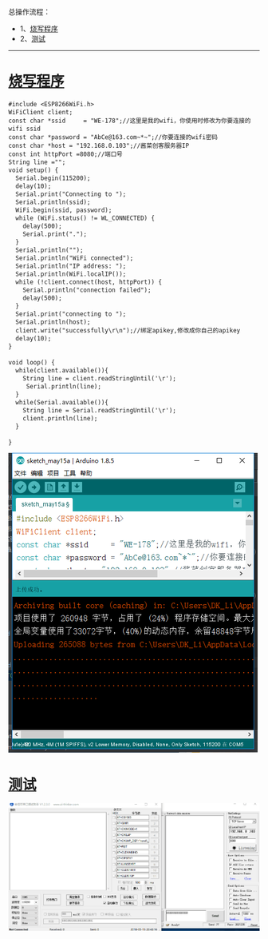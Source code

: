 总操作流程：
- 1、[烧写程序](#WiFiduino-01)
- 2、[测试](#WiFiduino-02)

***
# <a name="WiFiduino-01" href="#" >烧写程序</a>
```
#include <ESP8266WiFi.h>
WiFiClient client;
const char *ssid     = "WE-178";//这里是我的wifi，你使用时修改为你要连接的wifi ssid
const char *password = "AbCe@163.com~*~";//你要连接的wifi密码
const char *host = "192.168.0.103";//酱菜创客服务器IP
const int httpPort =8080;//端口号
String line ="";
void setup() {
  Serial.begin(115200);
  delay(10);
  Serial.print("Connecting to ");
  Serial.println(ssid);
  WiFi.begin(ssid, password);
  while (WiFi.status() != WL_CONNECTED) {
    delay(500);
    Serial.print(".");
  }
  Serial.println("");
  Serial.println("WiFi connected");
  Serial.println("IP address: ");
  Serial.println(WiFi.localIP());
  while (!client.connect(host, httpPort)) {
    Serial.println("connection failed");
    delay(500);
  }
  Serial.print("connecting to ");
  Serial.println(host);
  client.write("successfully\r\n");//绑定apikey,修改成你自己的apikey
  delay(10);
}

void loop() {
  while(client.available()){
    String line = client.readStringUntil('\r');
     Serial.println(line);
  }
  while(Serial.available()){
    String line = Serial.readStringUntil('\r');
    client.println(line);
  }

}
```

![](image/2-1.png)
# <a name="WiFiduino-02" href="#" >测试</a>
![](image/2-2.gif)
